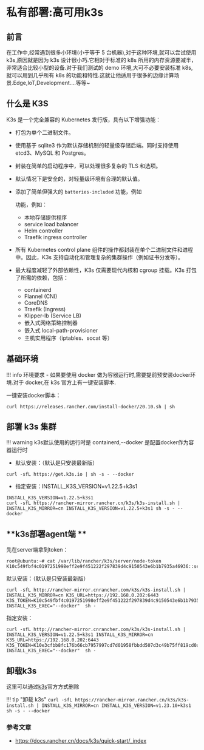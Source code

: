 # **私有部署:高可用k3s**

## **前言**

在工作中,经常遇到很多小环境(小于等于 5 台机器),对于这种环境,就可以尝试使用k3s,原因就是因为 k3s 设计很小巧.它相对于标准的 k8s 所用的内存资源要减半，非常适合比较小型的设备.对于我们测试的 demo 环境,大可不必要安装标准 k8s,就可以用到几乎所有 k8s 的功能和特性.这就让他适用于很多的边缘计算场景.Edge,IoT,Development....等等~

## **什么是 K3S**

K3s 是一个完全兼容的 Kubernetes 发行版，具有以下增强功能：

- 打包为单个二进制文件。
- 使用基于 sqlite3 作为默认存储机制的轻量级存储后端。同时支持使用 etcd3、MySQL 和 Postgres。
- 封装在简单的启动程序中，可以处理很多复杂的 TLS 和选项。
- 默认情况下是安全的，对轻量级环境有合理的默认值。
- 添加了简单但强大的 `batteries-included` 功能，例如

  功能，例如：

  - 本地存储提供程序
  - service load balancer
  - Helm controller
  - Traefik ingress controller

- 所有 Kubernetes control plane 组件的操作都封装在单个二进制文件和进程中。因此，K3s 支持自动化和管理复杂的集群操作（例如证书分发等）。

- 最大程度减轻了外部依赖性，K3s 仅需要现代内核和 cgroup 挂载。K3s 打包了所需的依赖，包括：

  - containerd
  - Flannel (CNI)
  - CoreDNS
  - Traefik (Ingress)
  - Klipper-lb (Service LB)
  - 嵌入式网络策略控制器
  - 嵌入式 local-path-provisioner
  - 主机实用程序（iptables、socat 等）
  
    

## **基础环境**

!!! info 环境要求
    - 如果要使用 docker 做为容器运行时,需要提前预安装docker环境.对于 docker,在 k3s 官方上有一键安装脚本.


一键安装docker脚本：
```
curl https://releases.rancher.com/install-docker/20.10.sh | sh
```

## **部署 k3s 集群**
!!! warning
    k3s默认使用的运行时是 containerd,--docker 是配置docker作为容器运行时


- 默认安装：（默认是只安装最新版）

```
curl -sfL https://get.k3s.io | sh -s - --docker
```

- 指定安装：INSTALL_K3S_VERSION=v1.22.5+k3s1

```
INSTALL_K3S_VERSION=v1.22.5+k3s1
curl -sfL https://rancher-mirror.rancher.cn/k3s/k3s-install.sh | INSTALL_K3S_MIRROR=cn INSTALL_K3S_VERSION=v1.22.5+k3s1 sh -s - --docker
```

## **k3s部署agent端 **

先在server端拿到token：
```shell
root@ubuntu:~# cat /var/lib/rancher/k3s/server/node-token
K10c549fbf4c0197251998eff2e9f451222f297839d4c9150543e6b1b7935a46936::server:588e0646787eb8610efd7b9c1e9fcef0
```

默认安装：（默认是只安装最新版）
```shell
curl -sfL http://rancher-mirror.cnrancher.com/k3s/k3s-install.sh | INSTALL_K3S_MIRROR=cn K3S_URL=https://192.168.0.202:6443 K3S_TOKEN=K10c549fbf4c0197251998eff2e9f451222f297839d4c9150543e6b1b7935a46936::server:588e0646787eb8610efd7b9c1e9fcef0  INSTALL_K3S_EXEC="--docker"  sh -
```

指定安装：
```
curl -sfL http://rancher-mirror.cnrancher.com/k3s/k3s-install.sh | INSTALL_K3S_VERSION=v1.22.5+k3s1 INSTALL_K3S_MIRROR=cn K3S_URL=https://192.168.0.202:6443 K3S_TOKEN=K10e3cfbb8fc176b66cb7957997cd7d01958fbbdd507d3c49b75ff819cd0a93905b::server:cba4412e36cc16e5a92137bf987d575d  INSTALL_K3S_EXEC="--docker"  sh -
```


## 卸载k3s
这里可以通过[k3s](https://docs.rancher.cn/docs/k3s/installation/uninstall/_index)官方方式删除



!!! tip "卸载 k3s"
    ```
    curl -sfL https://rancher-mirror.rancher.cn/k3s/k3s-install.sh | INSTALL_K3S_MIRROR=cn INSTALL_K3S_VERSION=v1.23.10+k3s1 sh -s - --docker
    ```

### 参考文章
- https://docs.rancher.cn/docs/k3s/quick-start/_index